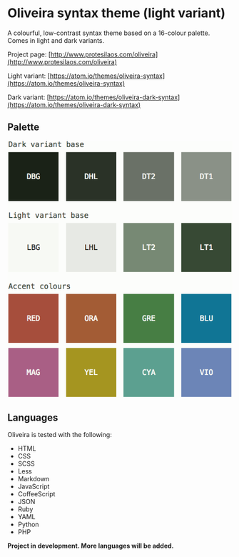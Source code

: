 # Oliveira syntax theme (light variant)

A colourful, low-contrast syntax theme based on a 16-colour palette. Comes in light and dark variants.

Project page: [http://www.protesilaos.com/oliveira](http://www.protesilaos.com/oliveira)

Light variant: [https://atom.io/themes/oliveira-syntax](https://atom.io/themes/oliveira-syntax)

Dark variant: [https://atom.io/themes/oliveira-dark-syntax](https://atom.io/themes/oliveira-dark-syntax)

## Palette

![oliveira colour scheme](https://raw.githubusercontent.com/protesilaos/oliveira/master/img/oliveira_colours.png)

## Languages

Oliveira is tested with the following:

- HTML
- CSS
- SCSS
- Less
- Markdown
- JavaScript
- CoffeeScript
- JSON
- Ruby
- YAML
- Python
- PHP

**Project in development. More languages will be added.**
